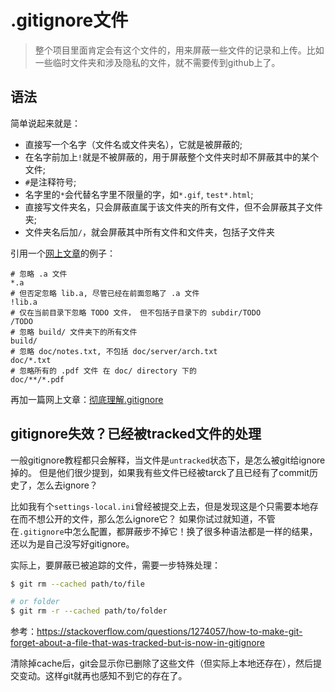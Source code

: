# .gitignore文件
> 整个项目里面肯定会有这个文件的，用来屏蔽一些文件的记录和上传。比如一些临时文件夹和涉及隐私的文件，就不需要传到github上了。

## 语法
简单说起来就是：
- 直接写一个名字（文件名或文件夹名），它就是被屏蔽的;
- 在名字前加上`!`就是不被屏蔽的，用于屏蔽整个文件夹时却不屏蔽其中的某个文件;
- `#`是注释符号;
- 名字里的`*`会代替名字里不限量的字，如`*.gif`, `test*.html`;
- 直接写文件夹名，只会屏蔽直属于该文件夹的所有文件，但不会屏蔽其子文件夹;
- 文件夹名后加`/`，就会屏蔽其中所有文件和文件夹，包括子文件夹

引用一个[网上文章](https://www.jianshu.com/p/ea6341224e89)的例子：
```gitignore
# 忽略 .a 文件
*.a
# 但否定忽略 lib.a, 尽管已经在前面忽略了 .a 文件
!lib.a
# 仅在当前目录下忽略 TODO 文件， 但不包括子目录下的 subdir/TODO
/TODO
# 忽略 build/ 文件夹下的所有文件
build/
# 忽略 doc/notes.txt, 不包括 doc/server/arch.txt
doc/*.txt
# 忽略所有的 .pdf 文件 在 doc/ directory 下的
doc/**/*.pdf
```
再加一篇网上文章：[彻底理解.gitignore](http://ybin.cc/git/gitignore-syntax/)


## gitignore失效？已经被tracked文件的处理

一般gitignore教程都只会解释，当文件是`untracked`状态下，是怎么被git给ignore掉的。
但是他们很少提到，如果我有些文件已经被tarck了且已经有了commit历史了，怎么去ignore？

比如我有个`settings-local.ini`曾经被提交上去，但是发现这是个只需要本地存在而不想公开的文件，那么怎么ignore它？
如果你试过就知道，不管在`.gitignore`中怎么配置，都屏蔽步不掉它！换了很多种语法都是一样的结果，还以为是自己没写好gitignore。

实际上，要屏蔽已被追踪的文件，需要一步特殊处理：
```sh
$ git rm --cached path/to/file

# or folder
$ git rm -r --cached path/to/folder
```

参考：https://stackoverflow.com/questions/1274057/how-to-make-git-forget-about-a-file-that-was-tracked-but-is-now-in-gitignore

清除掉cache后，git会显示你已删除了这些文件（但实际上本地还存在），然后提交变动。这样git就再也感知不到它的存在了。
